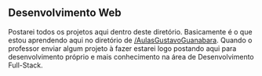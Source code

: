 ## Desenvolvimento Web
Postarei todos os projetos aqui dentro deste diretório. Basicamente é o que estou aprendendo aqui no diretório de <a href="https://github.com/mercuriohg/AulasGustavoGuanabara">/AulasGustavoGuanabara</a>. Quando o professor enviar algum projeto à fazer estarei logo postando aqui para desenvolvimento próprio e mais conhecimento na área de Desenvolvimento Full-Stack.

